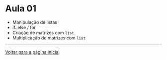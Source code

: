 # Aula 01

* Manipulação de listas
* if..else / for
* Criação de matrizes com `list`
* Multiplicação de matrizes com `list` 

---

[Voltar para a página inicial](../README.md)